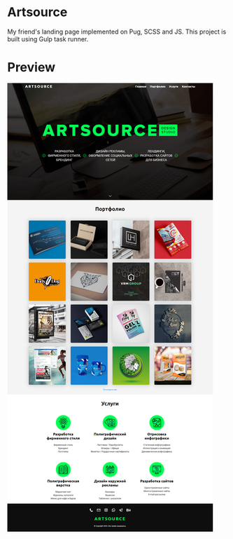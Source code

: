 # Artsource

My friend's landing page implemented on Pug, SCSS and JS. This project is built using Gulp task runner.

# Preview

![Preview](docs/preview.png)
